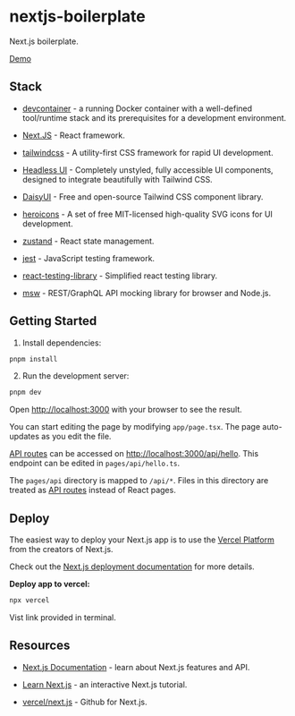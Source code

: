 # nextjs-boilerplate

Next.js boilerplate.

[Demo](https://nextjs-boilerplate-curol.vercel.app/)

## Stack

- [devcontainer](https://code.visualstudio.com/docs/devcontainers/containers) - a running Docker container with a well-defined tool/runtime stack and its prerequisites for a development environment.

- [Next.JS](https://github.com/vercel/next.js) - React framework.

- [tailwindcss](https://github.com/tailwindlabs/tailwindcss) - A utility-first CSS framework for rapid UI development.

- [Headless UI](https://github.com/tailwindlabs/headlessui) - Completely unstyled, fully accessible UI components, designed to integrate beautifully with Tailwind CSS.

- [DaisyUI](https://github.com/saadeghi/daisyui) - Free and open-source Tailwind CSS component library.

- [heroicons](https://github.com/tailwindlabs/heroicons) - A set of free MIT-licensed high-quality SVG icons for UI development.

- [zustand](https://github.com/pmndrs/zustand) - React state management.

- [jest](https://github.com/facebook/jest) - JavaScript testing framework.

- [react-testing-library](https://github.com/testing-library/react-testing-library) - Simplified react testing library.

- [msw](https://github.com/mswjs/msw) - REST/GraphQL API mocking library for browser and Node.js.


## Getting Started

1. Install dependencies:

```sh
pnpm install
```

2. Run the development server:

```bash
pnpm dev
```

Open [http://localhost:3000](http://localhost:3000) with your browser to see the result.

You can start editing the page by modifying `app/page.tsx`. The page auto-updates as you edit the file.

[API routes](https://nextjs.org/docs/api-routes/introduction) can be accessed on [http://localhost:3000/api/hello](http://localhost:3000/api/hello). This endpoint can be edited in `pages/api/hello.ts`.

The `pages/api` directory is mapped to `/api/*`. Files in this directory are treated as [API routes](https://nextjs.org/docs/api-routes/introduction) instead of React pages.

## Deploy

The easiest way to deploy your Next.js app is to use the [Vercel Platform](https://vercel.com/new?utm_medium=default-template&filter=next.js&utm_source=create-next-app&utm_campaign=create-next-app-readme) from the creators of Next.js.

Check out the [Next.js deployment documentation](https://nextjs.org/docs/deployment) for more details.

**Deploy app to vercel:**

```sh
npx vercel
```

Vist link provided in terminal.

## Resources

- [Next.js Documentation](https://nextjs.org/docs) - learn about Next.js features and API.

- [Learn Next.js](https://nextjs.org/learn) - an interactive Next.js tutorial.

- [vercel/next.js](https://github.com/vercel/next.js/) - Github for Next.js.
